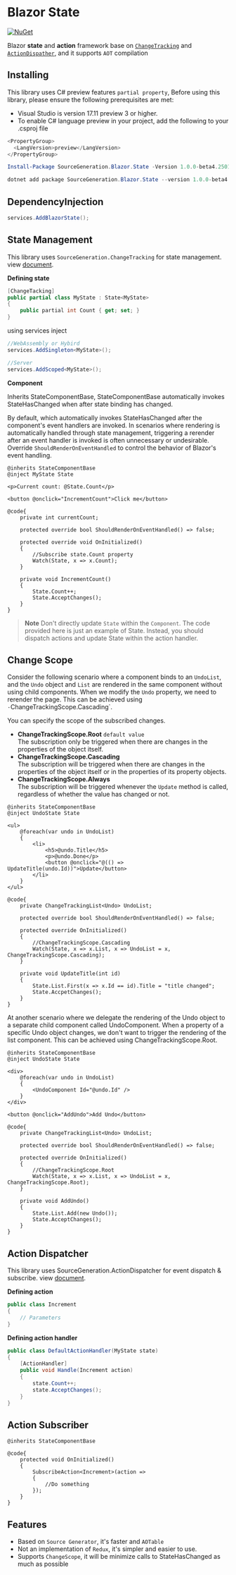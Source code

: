 # Blazor State

[![NuGet](https://img.shields.io/nuget/vpre/SourceGeneration.Blazor.State.svg)](https://www.nuget.org/packages/SourceGeneration.Blazor.State)

Blazor **state** and **action** framework base on [`ChangeTracking`](https://github.com/SourceGeneration/ChangeTracking) and [`ActionDispather`](https://github.com/SourceGeneration/ActionDispatcher), and it supports `AOT` compilation

## Installing

This library uses C# preview features `partial property`, Before using this library, please ensure the following prerequisites are met:
- Visual Studio is version 17.11 preview 3 or higher.
- To enable C# language preview in your project, add the following to your .csproj file
```c#
<PropertyGroup>  
  <LangVersion>preview</LangVersion>  
</PropertyGroup>  
```

```powershell
Install-Package SourceGeneration.Blazor.State -Version 1.0.0-beta4.250107.1
```

```powershell
dotnet add package SourceGeneration.Blazor.State --version 1.0.0-beta4.250107.1
```

## DependencyInjection

```c#
services.AddBlazorState();
```

## State Management

This library uses `SourceGeneration.ChangeTracking` for state management. view [document](https://github.com/SourceGeneration/ChangeTracking).

**Defining state**
```c#
[ChangeTacking]
public partial class MyState : State<MyState>
{
    public partial int Count { get; set; }
}
```
using services inject

```c#
//WebAssembly or Hybird
services.AddSingleton<MyState>();

//Server
services.AddScoped<MyState>();
```

**Component**

Inherits StateComponentBase, StateComponentBase automatically invokes StateHasChanged when after state binding has changed.

By default, which automatically invokes StateHasChanged after the component's event handlers are invoked.
In scenarios where rendering is automatically handled through state management, triggering a rerender after an event handler is invoked is often unnecessary or undesirable.
Override `ShouldRenderOnEventHandled` to control the behavior of Blazor's event handling.

```razor
@inherits StateComponentBase
@inject MyState State

<p>Current count: @State.Count</p>

<button @onclick="IncrementCount">Click me</button>

@code{
    private int currentCount;

    protected override bool ShouldRenderOnEventHandled() => false;

    protected override void OnInitialized()
    {
        //Subscribe state.Count property
        Watch(State, x => x.Count);
    }

    private void IncrementCount()
    {
        State.Count++;
        State.AcceptChanges();
    }
}
```

> **Note** 
Don't directly update `State` within the `Component`.
The code provided here is just an example of State.
Instead, you should dispatch actions and update State within the action handler.

## Change Scope

Consider the following scenario where a component binds to an `UndoList`, and the `Undo` object and `List` are rendered in the same component without using child components. When we modify the `Undo` property, we need to rerender the page. This can be achieved using `·`ChangeTrackingScope.Cascading`.

You can specify the scope of the subscribed changes.

- **ChangeTrackingScope.Root** `default value`  
  The subscription only be triggered when there are changes in the properties of the object itself.
- **ChangeTrackingScope.Cascading**  
  The subscription will be triggered when there are changes in the properties of the object itself or in the properties of its property objects.
- **ChangeTrackingScope.Always**  
  The subscription will be triggered whenever the `Update` method is called, regardless of whether the value has changed or not.

```razor
@inherits StateComponentBase
@inject UndoState State

<ul>
    @foreach(var undo in UndoList)
    {
        <li>
            <h5>@undo.Title</h5>
            <p>@undo.Done</p>
            <button @onclick="@(() => UpdateTitle(undo.Id))">Update</button>
        </li>
    }
</ul>

@code{
    private ChangeTrackingList<Undo> UndoList;

    protected override bool ShouldRenderOnEventHandled() => false;

    protected override OnInitialized()
    {
        //ChangeTrackingScope.Cascading
        Watch(State, x => x.List, x => UndoList = x, ChangeTrackingScope.Cascading);
    }

    private void UpdateTitle(int id)
    {
        State.List.First(x => x.Id == id).Title = "title changed";
        State.AccpetChanges();
    }
}
```

At another scenario where we delegate the rendering of the Undo object to a separate child component called UndoComponent. When a property of a specific Undo object changes, we don't want to trigger the rendering of the list component. This can be achieved using ChangeTrackingScope.Root.

```razor
@inherits StateComponentBase
@inject UndoState State

<div>
    @foreach(var undo in UndoList)
    {
        <UndoComponent Id="@undo.Id" />
    }
</div>

<button @onclick="AddUndo">Add Undo</button>

@code{
    private ChangeTrackingList<Undo> UndoList;

    protected override bool ShouldRenderOnEventHandled() => false;

    protected override OnInitialized()
    {
        //ChangeTrackingScope.Root
        Watch(State, x => x.List, x => UndoList = x, ChangeTrackingScope.Root);
    }

    private void AddUndo()
    {
        State.List.Add(new Undo());
        State.AcceptChanges();
    }
}
```

## Action Dispatcher

This library uses SourceGeneration.ActionDispatcher for event dispatch & subscribe. view [document](https://github.com/SourceGeneration/ActionDispatcher).

**Defining action**
```c#
public class Increment
{
    // Parameters
}
```

**Defining action handler**
```c#
public class DefaultActionHandler(MyState state)
{
    [ActionHandler]
    public void Handle(Increment action)
    {
        state.Count++;
        state.AcceptChanges();
    }
}
```

## Action Subscriber


```razor
@inherits StateComponentBase

@code{
    protected void OnInitialized()
    {
        SubscribeAction<Increment>(action => 
        {
            //Do something
        });
    }
}
```

## Features

- Based on `Source Generator`, it's faster and `AOTable`
- Not an implementation of `Redux`, it's simpler and easier to use.
- Supports `ChangeScope`, it will be minimize calls to StateHasChanged as much as possible
